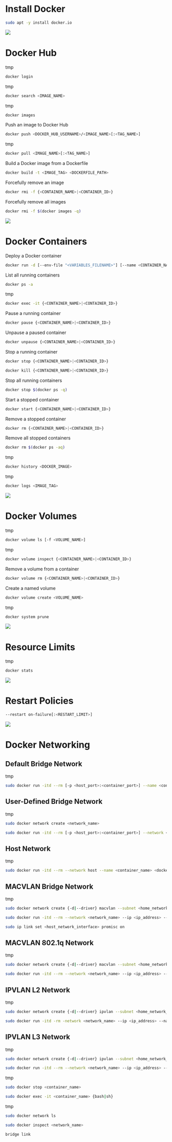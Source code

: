 # Install Docker

```Bash
sudo apt -y install docker.io
```

![](https://github.com/JonmarCorpuz/SecondBrain/blob/main/Assets/Whitespace.png)

# Docker Hub

tmp
```Bash
docker login
```

tmp
```Bash
docker search <IMAGE_NAME>
```

tmp
```Bash
docker images
```

Push an image to Docker Hub
```Bash
docker push <DOCKER_HUB_USERNAME>/<IMAGE_NAME>[:<TAG_NAME>]
```

tmp
```Bash
docker pull <IMAGE_NAME>[:<TAG_NAME>]
```

Build a Docker image from a Dockerfile
```Bash
docker build -t <IMAGE_TAG> <DOCKERFILE_PATH>
```

Forcefully remove an image
```Bash
docker rmi -f {<CONTAINER_NAME>|<CONTAINER_ID>}
```

Forcefully remove all images
```Bash
docker rmi -f $(docker images -q)
```

![](https://github.com/JonmarCorpuz/SecondBrain/blob/main/Assets/Whitespace.png)

# Docker Containers

Deploy a Docker container
```Bash
docker run -d [--env-file "<VARIABLES_FILENAME>"] [--name <CONTAINER_NAME>] <IMAGE_NAME> [-p <HOST_PORT>:<CONTAINER_PORT>] [-f <DOCKERFILE_NAME>]
```

List all running containers
```Bash
docker ps -a
```

tmp
```Bash
docker exec -it {<CONTAINER_NAME>|<CONTAINER_ID>}
```

Pause a running container
```Bash
docker pause {<CONTAINER_NAME>|<CONTAINER_ID>}
```

Unpause a paused container
```Bash
docker unpause {<CONTAINER_NAME>|<CONTAINER_ID>}
```

Stop a running container
```Bash
docker stop {<CONTAINER_NAME>|<CONTAINER_ID>}
```
```Bash
docker kill {<CONTAINER_NAME>|<CONTAINER_ID>}
```

Stop all running containers
```Bash
docker stop $(docker ps -q)
```

Start a stopped container
```Bash
docker start {<CONTAINER_NAME>|<CONTAINER_ID>}
```

Remove a stopped container
```Bash
docker rm {<CONTAINER_NAME>|<CONTAINER_ID>}
```

Remove all stopped containers
```Bash
docker rm $(docker ps -aq)
```

tmp
```Bash
docker history <DOCKER_IMAGE>
```

tmp
```Bash
docker logs <IMAGE_TAG>
```

![](https://github.com/JonmarCorpuz/SecondBrain/blob/main/Assets/Whitespace.png)

# Docker Volumes

tmp
```Bash
docker volume ls [-f <VOLUME_NAME>]
```

tmp
```Bash
docker volume inspect {<CONTAINER_NAME>|<CONTAINER_ID>}
```

Remove a volume from a container
```Bash
docker volume rm {<CONTAINER_NAME>|<CONTAINER_ID>}
```

Create a named volume
```Bash
docker volume create <VOLUME_NAME>
```

tmp
```Bash
docker system prune
```

![](https://github.com/JonmarCorpuz/SecondBrain/blob/main/Assets/Whitespace.png)

# Resource Limits

tmp
```Bash
docker stats
```

![](https://github.com/JonmarCorpuz/SecondBrain/blob/main/Assets/Whitespace.png)

# Restart Policies

```Bash
--restart on-failure[:<RESTART_LIMIT>]
```

![](https://github.com/JonmarCorpuz/SecondBrain/blob/main/Assets/Whitespace.png)

# Docker Networking

## Default Bridge Network

tmp
```Bash
sudo docker run -itd --rm [-p <host_port>:<container_port>] --name <container_name> <docker_image>[:<version>]
```

## User-Defined Bridge Network

tmp
```Bash
sudo docker network create <network_name>

sudo docker run -itd --rm [-p <host_port>:<container_port>] --network <network_name> --name <container_name> <docker_image>[:<version>]
```

## Host Network

tmp
```Bash
sudo docker run -itd --rm --network host --name <container_name> <docker_image>[:<version>]
```

## MACVLAN Bridge Network

tmp
```Bash
sudo docker network create {-d|--driver} macvlan --subnet <home_network_subnet> --gateway <home_network_gateway> [--ip-range <ip_range>] -o parent=<host_network_interface> <network_name>
```

```Bash
sudo docker run -itd --rm --network <network_name> --ip <ip_address> --name <container_name> <docker_image>[:<version>]

sudo ip link set <host_network_interface> promisc on
```

## MACVLAN 802.1q Network

tmp
```Bash
sudo docker network create {-d|--driver} macvlan --subnet <home_network_subnet> --gateway <home_network_gateway> [--ip-range <ip_range>] -o parent=<host_network_interface>.<subinterface> <network_name>

sudo docker run -itd --rm --network <network_name> --ip <ip_address> --name <container_name> <docker_image>[:<version>]
```

## IPVLAN L2 Network

tmp
```Bash
sudo docker network create {-d|--driver} ipvlan --subnet <home_network_subnet> --gateway <home_network_gateway> [--ip-range <ip_range>] -o parent=<host_network_interface>.<subinterface> <network_name>

sudo docker run -itd -rm -network <network_name> --ip <ip_address> --name <container_name> <container_image>[:<image_version>]
```

## IPVLAN L3 Network

tmp
```Bash
sudo docker network create {-d|--driver} ipvlan --subnet <home_network_subnet> -o parent=<host_network_interface> -o ipvlan_mode=l3 --subnet=<l3_network_subnet> <network_name>

sudo docker run -itd --rm --network <network_name> --ip <ip_address> --name <container_name> <container_image>[:<image_version>]
```

tmp
```Bash
sudo docker stop <container_name>

sudo docker exec -it <container_name> {bash|sh}
```

tmp
```Bash
sudo docker network ls

sudo docker inspect <network_name>

bridge link
```
